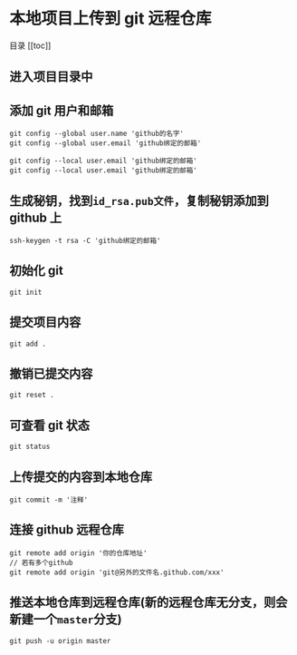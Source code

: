 
# 本地项目上传到 git 远程仓库

目录
[[toc]]

## 进入项目目录中

## 添加 git 用户和邮箱

```shell
git config --global user.name 'github的名字'
git config --global user.email 'github绑定的邮箱'

git config --local user.email 'github绑定的邮箱'
git config --local user.email 'github绑定的邮箱'
```

## 生成秘钥，找到`id_rsa.pub文件`，复制秘钥添加到 github 上

```shell
ssh-keygen -t rsa -C 'github绑定的邮箱'
```

## 初始化 git

```shell
git init
```

## 提交项目内容

```shell
git add .
```

## 撤销已提交内容

```shell
git reset .
```

## 可查看 git 状态

```shell
git status
```

## 上传提交的内容到本地仓库

```shell
git commit -m '注释'
```

## 连接 github 远程仓库

```shell
git remote add origin '你的仓库地址'
// 若有多个github
git remote add origin 'git@另外的文件名.github.com/xxx'
```

## 推送本地仓库到远程仓库(新的远程仓库无分支，则会新建一个`master`分支)

```shell
git push -u origin master
```
